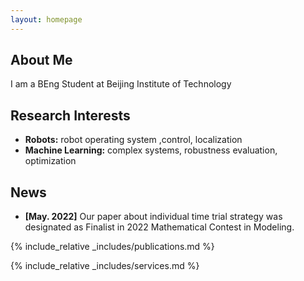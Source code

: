 ```yaml
---
layout: homepage
---
```


## About Me

I am a BEng Student at Beijing Institute of Technology

## Research Interests

- **Robots:** robot operating system ,control, localization
- **Machine Learning:** complex systems, robustness evaluation, optimization

## News

- **[May. 2022]** Our paper about individual time trial strategy was designated as Finalist in 2022 Mathematical Contest in Modeling.


{% include_relative _includes/publications.md %}

{% include_relative _includes/services.md %}
